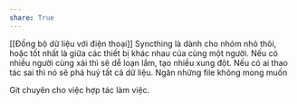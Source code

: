 ```yaml
---
share: True
---
```

[[Đồng bộ dữ liệu với điện thoại]]
Syncthing là dành cho nhóm nhỏ thôi, hoặc tốt nhất là giữa các thiết bị khác nhau của cùng một người. Nếu có nhiều người cùng xài thì sẽ dễ loạn lắm, tạo nhiều xung đột. Nếu có ai thao tác sai thì nó sẽ phá huỷ tất cả dữ liệu. 
Ngăn những file không mong muốn

Git chuyên cho việc hợp tác làm việc.
